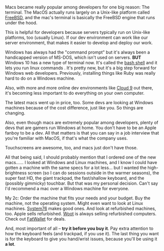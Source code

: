 Macs became really popular among developers for one big reason: The terminal. The MacOS actually runs largely on a Unix-like platform called [FreeBSD](https://en.wikipedia.org/wiki/FreeBSD), and the mac's terminal is basically the FreeBSD engine that runs under the hood.

This is helpful for developers because servers typically run on Unix-like platforms, too (usually Linux). If our dev environment can work like our server environment, that makes it easier to develop and deploy our work.

Windows has always had the "command prompt" but it's always been a handicapped version of MS-DOS, which isn't used on servers. **BUT** Windows 10 has a new type of terminal now. It's called the [bash shell](http://www.windowscentral.com/how-install-bash-shell-command-line-windows-10) and it lets you run linux commands . It's pretty new, but it's a big step forward for Windows web developers. Previously, installing things like Ruby was really hard to do on a Windows machine.

Also, with more and more online dev environments like [Cloud 9](https://c9.io/) out there, it's becoming less important to do everything on your own computer.

The latest macs went up in price, too. Some devs are looking at Windows machines because of the cost difference, just like you. So things are changing.

Also, even though macs are extremely popular among developers, plenty of devs that are gamers run Windows at home. You don't have to be an Apple fanboy to be a dev. All that matters is that you can say in a job interview that you're familiar with MacOS, if that's what the company uses. 

Touchscreens are awesome, too, and macs just don't have those.

All that being said, I should probably mention that I ordered one of the new macs...... I looked at Windows and Linux machines, and I know I could have gotten a machine with the same specs for a lot less... but I wanted the high-brightness screen (so I can do sessions outside in the warmer seasons), the super fast HD, the giant trackpad, the fast/shallow keyboard, and the (possibly gimmicky) touchbar. But that was my personal decision. Can't say I'd recommend a mac over a Windows machine for everyone.

My 2c: Order the machine that fits your needs and your budget. Buy the machine, not the operating system. Might even want to look at Linux machines. [System76](https://system76.com/) makes good ones. And look at refurbished machines, too. Apple sells refurbished. [Woot](http://www.woot.com/) is always selling refurbished computers. Check out [FatWallet](https://www.fatwallet.com/) for deals. 

And, most important of all – **try it before you buy it**. Pay extra attention to how the keyboard feels (and trackpad, if you use it). The last thing you want is for the keyboard to give you hand/wrist issues, because you'll be using it **a lot**.